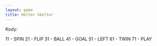 ```yaml
---
layout: game
title: Helter Skelter
---
```


Kody:

11 - SPIN
21 - FLIP
31 - BALL
41 - GOAL
51 - LEFT
61 - TWIN
71 - PLAY
